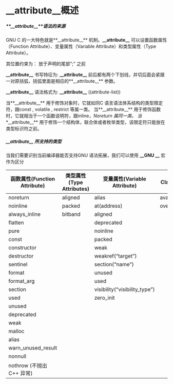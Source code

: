 # \_\_attribute\_\_概述



##### **_\_attribute\_\_**语法的来源

GNU C 的一大特色就是**\_\_attribute\_\_** 机制。**\_\_attribute\_\_** 可以设置函数属性（Function Attribute）、变量属性（Variable Attribute）和类型属性（Type Attribute）。

其位置约束为：  放于声明的尾部“;” 之前

**\_\_attribute\_\_** 书写特征为:  **\_\_attribute\_\_** 前后都有两个下划线，并切后面会紧跟一对原括弧，括弧里面是相应的**\_\_attribute\_\_** 参数。

**\_\_attribute\_\_** 语法格式为:  **\_\_attribute\_\_** ((attribute-list))

当**\_\_attribute\_\_**  用于修饰对象时，它就如同C 语言语法体系结构的类型限定符，跟const , volatile , restrict 等属一类。
 当**\_\_attribute\_\_** 用于修饰函数时，它就相当于一个函数说明符，跟inline，*Noreturn 属同一类。
 当**\_\_attribute\_\_**  用于修饰一个结构体，联合体或者枚举类型，该限定符只能放在类型标识符之前。

##### **\_\_attribute\_\_** 所支持的类型

当我们需要识别当前编译器能否支持GNU 语法拓展，我们可以使用 **\_\_GNU \_\_** 宏作为区分

| 函数属性(Function Attribute) | 类型属性(Type Attributes) | 变量属性(Variable Attribute)  | Clang特有的  |
| ---------------------------- | ------------------------- | ----------------------------- | ------------ |
| noreturn                     | aligned                   | alias                         | availability |
| noinline                     | packed                    | at(address)                   | overloadable |
| always_inline                | bitband                   | aligned                       |              |
| flatten                      |                           | deprecated                    |              |
| pure                         |                           | noinline                      |              |
| const                        |                           | packed                        |              |
| constructor                  |                           | weak                          |              |
| destructor                   |                           | weakref(“target”)             |              |
| sentinel                     |                           | section(“name”)               |              |
| format                       |                           | unused                        |              |
| format_arg                   |                           | used                          |              |
| section                      |                           | visibility(“visibility_type”) |              |
| used                         |                           | zero_init                     |              |
| unused                       |                           |                               |              |
| deprecated                   |                           |                               |              |
| weak                         |                           |                               |              |
| malloc                       |                           |                               |              |
| alias                        |                           |                               |              |
| warn_unused_result           |                           |                               |              |
| nonnull                      |                           |                               |              |
| nothrow (不抛出C++ 异常)     |                           |                               |              |